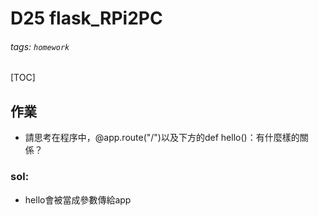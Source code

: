 # D25 flask_RPi2PC
###### tags: `homework`
[TOC]
## 作業
- 請思考在程序中，@app.route("/")以及下方的def hello()：有什麼樣的關係？
### sol:
- hello會被當成參數傳給app